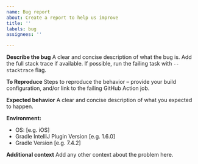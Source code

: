```yaml
---
name: Bug report
about: Create a report to help us improve
title: ''
labels: bug
assignees: ''

---
```


**Describe the bug**
A clear and concise description of what the bug is.
Add the full stack trace if available.
If possible, run the failing task with `--stacktrace` flag.

**To Reproduce**
Steps to reproduce the behavior – provide your build configuration, and/or link to the failing GitHub Action job.

**Expected behavior**
A clear and concise description of what you expected to happen.

**Environment:**
 - OS: [e.g. iOS]
 - Gradle IntelliJ Plugin Version [e.g. 1.6.0]
 - Gradle Version [e.g. 7.4.2]

**Additional context**
Add any other context about the problem here.
